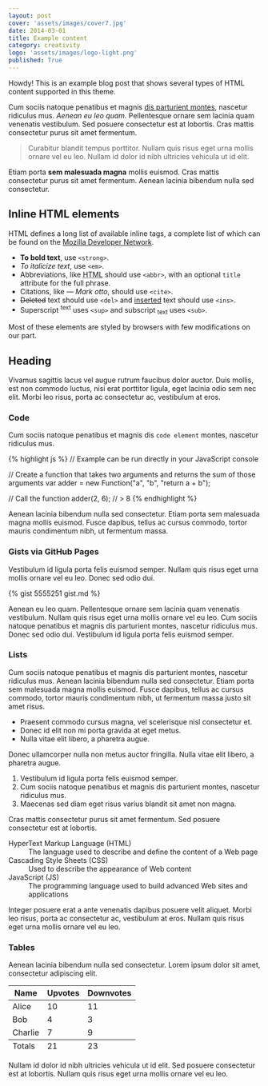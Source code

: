 ```yaml
---
layout: post
cover: 'assets/images/cover7.jpg'
date: 2014-03-01
title: Example content
category: creativity
logo: 'assets/images/logo-light.png'
published: True
---
```


<div class="message"> Howdy! This is an example blog post that shows several
types of HTML content supported in this theme. </div>

Cum sociis natoque penatibus et magnis <a href="#">dis parturient montes</a>,
nascetur ridiculus mus. *Aenean eu leo quam.* Pellentesque ornare sem lacinia
quam venenatis vestibulum. Sed posuere consectetur est at lobortis. Cras mattis
consectetur purus sit amet fermentum.

> Curabitur blandit tempus porttitor. Nullam quis risus eget urna mollis ornare
> vel eu leo. Nullam id dolor id nibh ultricies vehicula ut id elit.

Etiam porta **sem malesuada magna** mollis euismod. Cras mattis consectetur
purus sit amet fermentum. Aenean lacinia bibendum nulla sed consectetur.

<!--more-->

## Inline HTML elements

HTML defines a long list of available inline tags, a complete list of which can
be found on the [Mozilla Developer
Network](https://developer.mozilla.org/en-US/docs/Web/HTML/Element).

- **To bold text**, use `<strong>`.
- *To italicize text*, use `<em>`.
- Abbreviations, like <abbr title="HyperText Markup Langage">HTML</abbr> should
  use `<abbr>`, with an optional `title` attribute for the full phrase.
- Citations, like <cite>&mdash; Mark otto</cite>, should use `<cite>`.
- <del>Deleted</del> text should use `<del>` and <ins>inserted</ins> text should
  use `<ins>`.
- Superscript <sup>text</sup> uses `<sup>` and subscript <sub>text</sub> uses
  `<sub>`.

Most of these elements are styled by browsers with few modifications on our part.

## Heading

Vivamus sagittis lacus vel augue rutrum faucibus dolor auctor. Duis mollis, est
non commodo luctus, nisi erat porttitor ligula, eget lacinia odio sem nec elit.
Morbi leo risus, porta ac consectetur ac, vestibulum at eros.

### Code

Cum sociis natoque penatibus et magnis dis `code element` montes, nascetur
ridiculus mus.

{% highlight js %}
// Example can be run directly in your JavaScript console

// Create a function that takes two arguments and returns the sum of those
arguments var adder = new Function("a", "b", "return a + b");

// Call the function
adder(2, 6);
// > 8
{% endhighlight %}

Aenean lacinia bibendum nulla sed consectetur. Etiam porta sem malesuada magna
mollis euismod. Fusce dapibus, tellus ac cursus commodo, tortor mauris
condimentum nibh, ut fermentum massa.

### Gists via GitHub Pages

Vestibulum id ligula porta felis euismod semper. Nullam quis risus eget urna
mollis ornare vel eu leo. Donec sed odio dui.

{% gist 5555251 gist.md %}

Aenean eu leo quam. Pellentesque ornare sem lacinia quam venenatis vestibulum.
Nullam quis risus eget urna mollis ornare vel eu leo. Cum sociis natoque
penatibus et magnis dis parturient montes, nascetur ridiculus mus. Donec sed
odio dui. Vestibulum id ligula porta felis euismod semper.

### Lists

Cum sociis natoque penatibus et magnis dis parturient montes, nascetur ridiculus
mus. Aenean lacinia bibendum nulla sed consectetur. Etiam porta sem malesuada
magna mollis euismod. Fusce dapibus, tellus ac cursus commodo, tortor mauris
condimentum nibh, ut fermentum massa justo sit amet risus.

* Praesent commodo cursus magna, vel scelerisque nisl consectetur et.
* Donec id elit non mi porta gravida at eget metus.
* Nulla vitae elit libero, a pharetra augue.

Donec ullamcorper nulla non metus auctor fringilla. Nulla vitae elit libero, a
pharetra augue.

1. Vestibulum id ligula porta felis euismod semper.
2. Cum sociis natoque penatibus et magnis dis parturient montes, nascetur
   ridiculus mus.
3. Maecenas sed diam eget risus varius blandit sit amet non magna.

Cras mattis consectetur purus sit amet fermentum. Sed posuere consectetur est at
lobortis.

<dl>
  <dt>HyperText Markup Language (HTML)</dt>
  <dd>The language used to describe and define the content of a Web page</dd>

  <dt>Cascading Style Sheets (CSS)</dt>
  <dd>Used to describe the appearance of Web content</dd>

  <dt>JavaScript (JS)</dt>
  <dd>The programming language used to build advanced Web sites and applications</dd>
</dl>

Integer posuere erat a ante venenatis dapibus posuere velit aliquet. Morbi leo
risus, porta ac consectetur ac, vestibulum at eros. Nullam quis risus eget urna
mollis ornare vel eu leo.

### Tables

Aenean lacinia bibendum nulla sed consectetur. Lorem ipsum dolor sit amet,
consectetur adipiscing elit.

<table>
  <thead>
    <tr>
      <th>Name</th>
      <th>Upvotes</th>
      <th>Downvotes</th>
    </tr>
  </thead>
  <tfoot>
    <tr>
      <td>Totals</td>
      <td>21</td>
      <td>23</td>
    </tr>
  </tfoot>
  <tbody>
    <tr>
      <td>Alice</td>
      <td>10</td>
      <td>11</td>
    </tr>
    <tr>
      <td>Bob</td>
      <td>4</td>
      <td>3</td>
    </tr>
    <tr>
      <td>Charlie</td>
      <td>7</td>
      <td>9</td>
    </tr>
  </tbody>
</table>

Nullam id dolor id nibh ultricies vehicula ut id elit. Sed posuere consectetur
est at lobortis. Nullam quis risus eget urna mollis ornare vel eu leo.
